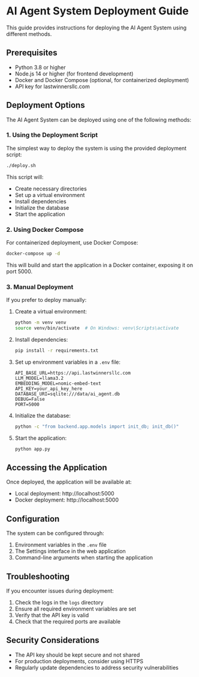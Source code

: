# AI Agent System Deployment Guide

This guide provides instructions for deploying the AI Agent System using different methods.

## Prerequisites

- Python 3.8 or higher
- Node.js 14 or higher (for frontend development)
- Docker and Docker Compose (optional, for containerized deployment)
- API key for lastwinnersllc.com

## Deployment Options

The AI Agent System can be deployed using one of the following methods:

### 1. Using the Deployment Script

The simplest way to deploy the system is using the provided deployment script:

```bash
./deploy.sh
```

This script will:
- Create necessary directories
- Set up a virtual environment
- Install dependencies
- Initialize the database
- Start the application

### 2. Using Docker Compose

For containerized deployment, use Docker Compose:

```bash
docker-compose up -d
```

This will build and start the application in a Docker container, exposing it on port 5000.

### 3. Manual Deployment

If you prefer to deploy manually:

1. Create a virtual environment:
   ```bash
   python -m venv venv
   source venv/bin/activate  # On Windows: venv\Scripts\activate
   ```

2. Install dependencies:
   ```bash
   pip install -r requirements.txt
   ```

3. Set up environment variables in a `.env` file:
   ```
   API_BASE_URL=https://api.lastwinnersllc.com
   LLM_MODEL=llama3.2
   EMBEDDING_MODEL=nomic-embed-text
   API_KEY=your_api_key_here
   DATABASE_URI=sqlite:///data/ai_agent.db
   DEBUG=False
   PORT=5000
   ```

4. Initialize the database:
   ```bash
   python -c "from backend.app.models import init_db; init_db()"
   ```

5. Start the application:
   ```bash
   python app.py
   ```

## Accessing the Application

Once deployed, the application will be available at:

- Local deployment: http://localhost:5000
- Docker deployment: http://localhost:5000

## Configuration

The system can be configured through:

1. Environment variables in the `.env` file
2. The Settings interface in the web application
3. Command-line arguments when starting the application

## Troubleshooting

If you encounter issues during deployment:

1. Check the logs in the `logs` directory
2. Ensure all required environment variables are set
3. Verify that the API key is valid
4. Check that the required ports are available

## Security Considerations

- The API key should be kept secure and not shared
- For production deployments, consider using HTTPS
- Regularly update dependencies to address security vulnerabilities
